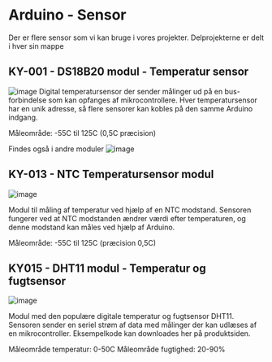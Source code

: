 # Arduino - Sensor

Der er flere sensor som vi kan bruge i vores projekter. Delprojekterne er delt i hver sin mappe

## KY-001 - DS18B20 modul - Temperatur sensor

![image](https://user-images.githubusercontent.com/44589560/159477810-7157471c-8078-49c3-9eb7-b610ace5e9e4.png)
Digital temperatursensor der sender målinger ud på en bus-forbindelse som kan opfanges af mikrocontrollere. Hver temperatursensor har en unik adresse, så flere sensorer kan kobles på den samme Arduino indgang.

Måleområde: -55C til 125C (0,5C præcision)

Findes også i andre moduler
![image](https://user-images.githubusercontent.com/44589560/159478563-a4d94f75-5fce-440e-9012-1dd8427316e7.png)


## KY-013 - NTC Temperatursensor modul
![image](https://user-images.githubusercontent.com/44589560/159478471-6eaa5afd-fb33-40ac-b09e-c0386f5b2c71.png)

Modul til måling af temperatur ved hjælp af en NTC modstand. Sensoren fungerer ved at NTC modstanden ændrer værdi efter temperaturen, og denne modstand kan måles ved hjælp af Arduino.

Måleområde: -55C til 125C (præcision 0,5C)


## KY015 - DHT11 modul - Temperatur og fugtsensor
![image](https://user-images.githubusercontent.com/44589560/159478693-a7192797-6237-43ae-9066-d5c6f26141f4.png)

Modul med den populære digitale temperatur og fugtsensor DHT11. Sensoren sender en seriel strøm af data med målinger der kan udlæses af en mikrocontroller. Eksempelkode kan downloades her på produktsiden.

Måleområde temperatur: 0-50C
Måleområde fugtighed: 20-90%
